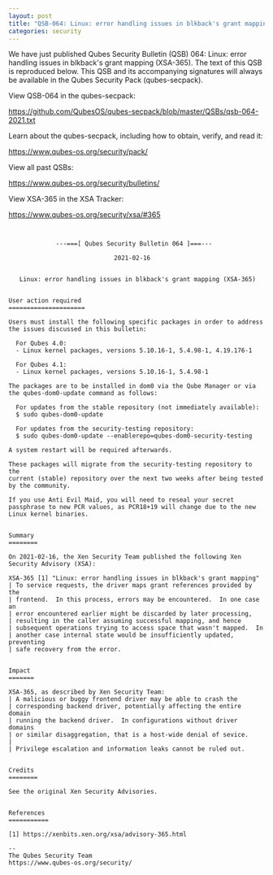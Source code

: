 ```yaml
---
layout: post
title: "QSB-064: Linux: error handling issues in blkback's grant mapping (XSA-365)"
categories: security
---
```


We have just published Qubes Security Bulletin (QSB) 064: 
Linux: error handling issues in blkback's grant mapping (XSA-365).
The text of this QSB is reproduced below. This QSB and its accompanying
signatures will always be available in the Qubes Security Pack (qubes-secpack).

View QSB-064 in the qubes-secpack:

<https://github.com/QubesOS/qubes-secpack/blob/master/QSBs/qsb-064-2021.txt>

Learn about the qubes-secpack, including how to obtain, verify, and read it:

<https://www.qubes-os.org/security/pack/>

View all past QSBs:

<https://www.qubes-os.org/security/bulletins/>

View XSA-365 in the XSA Tracker:

<https://www.qubes-os.org/security/xsa/#365>

```


             ---===[ Qubes Security Bulletin 064 ]===---

                             2021-02-16


   Linux: error handling issues in blkback's grant mapping (XSA-365)


User action required
=====================

Users must install the following specific packages in order to address
the issues discussed in this bulletin:

  For Qubes 4.0:
  - Linux kernel packages, versions 5.10.16-1, 5.4.98-1, 4.19.176-1

  For Qubes 4.1:
  - Linux kernel packages, versions 5.10.16-1, 5.4.98-1

The packages are to be installed in dom0 via the Qube Manager or via
the qubes-dom0-update command as follows:

  For updates from the stable repository (not immediately available):
  $ sudo qubes-dom0-update

  For updates from the security-testing repository:
  $ sudo qubes-dom0-update --enablerepo=qubes-dom0-security-testing

A system restart will be required afterwards.

These packages will migrate from the security-testing repository to the
current (stable) repository over the next two weeks after being tested
by the community.

If you use Anti Evil Maid, you will need to reseal your secret
passphrase to new PCR values, as PCR18+19 will change due to the new
Linux kernel binaries.


Summary
========

On 2021-02-16, the Xen Security Team published the following Xen
Security Advisory (XSA):

XSA-365 [1] "Linux: error handling issues in blkback's grant mapping"
| To service requests, the driver maps grant references provided by the
| frontend.  In this process, errors may be encountered.  In one case an
| error encountered earlier might be discarded by later processing,
| resulting in the caller assuming successful mapping, and hence
| subsequent operations trying to access space that wasn't mapped.  In
| another case internal state would be insufficiently updated, preventing
| safe recovery from the error.


Impact
=======

XSA-365, as described by Xen Security Team:
| A malicious or buggy frontend driver may be able to crash the
| corresponding backend driver, potentially affecting the entire domain
| running the backend driver.  In configurations without driver domains
| or similar disaggregation, that is a host-wide denial of sevice.
| 
| Privilege escalation and information leaks cannot be ruled out.


Credits
========

See the original Xen Security Advisories.


References
===========

[1] https://xenbits.xen.org/xsa/advisory-365.html

--
The Qubes Security Team
https://www.qubes-os.org/security/

```

